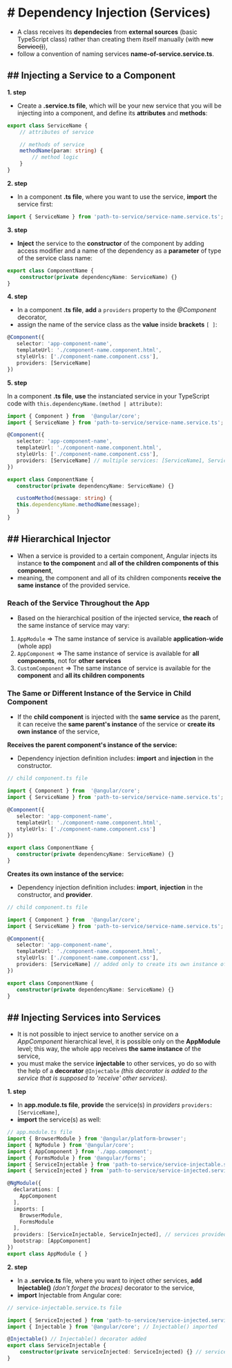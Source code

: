 # # Dependency Injection (Services)
- A class receives its **dependecies** from **external sources** (basic TypeScript class) rather than creating them itself manually (with ~~new Service()~~),
- follow a convention of naming services **name-of-service.service.ts**. 

## ## Injecting a Service to a Component
**1. step**
- Create a **.service.ts file**, which will be your new service that you will be injecting into a component, and define its **attributes** and **methods**:
```typescript
export class ServiceName {
    // attributes of service

    // methods of service
    methodName(param: string) {
        // method logic
    }
}
```

**2. step**
- In a component **.ts file**, where you want to use the service, **import** the service first:
```typescript
import { ServiceName } from 'path-to-service/service-name.service.ts';
```

**3. step**
- **Inject** the service to the **constructor** of the component by adding access modifier and a name of the dependency as a **parameter** of type of the service class name: 
```typescript
export class ComponentName {
    constructor(private dependencyName: ServiceName) {}
}
```

**4. step**
- In a component **.ts file**, **add** a `providers` property to the _@Component_ decorator,
- assign the name of the service class as the **value** inside **brackets** `[ ]`:
 ```typescript
@Component({
    selector: 'app-component-name',
    templateUrl: './component-name.component.html',
    styleUrls: ['./component-name.component.css'],
    providers: [ServiceName]
})
```

**5. step**

In a component **.ts file**, **use** the instanciated service in your TypeScript code with `this.dependencyName.(method | attribute)`:
 ```typescript
 import { Component } from  '@angular/core';
 import { ServiceName } from 'path-to-service/service-name.service.ts';

@Component({
    selector: 'app-component-name',
    templateUrl: './component-name.component.html',
    styleUrls: ['./component-name.component.css'],
    providers: [ServiceName] // multiple services: [ServiceName1, ServiceName2]
})

export class ComponentName {
    constructor(private dependencyName: ServiceName) {}

    customMethod(message: string) {
    this.dependencyName.methodName(message);
    }
}
```

## ## Hierarchical Injector
- When a service is provided to a certain component, Angular injects its instance **to the component** and **all of the children components of this component**,
- meaning, the component and all of its children components **receive the same instance** of the provided service.

### Reach of the Service Throughout the App
- Based on the hierarchical position of the injected service, **the reach** of the same instance of service may vary:

1. `AppModule` => The same instance of service is available **application-wide** (whole app)
1. `AppComponent` => The same instance of service is available for **all components**, not for **other services**
1. `CustomComponent` => The same instance of service is available for the **component** and **all its children components**

### The Same or Different Instance of the Service in Child Component
- If the **child component** is injected with the **same service** as the parent, it can receive the **same parent's instance** of the service or **create its own instance** of the service,

**Receives the parent component's instance of the service:**
- Dependency injection definition includes: **import** and **injection** in the constructor.
 ```typescript
 // child component.ts file

 import { Component } from  '@angular/core';
 import { ServiceName } from 'path-to-service/service-name.service.ts';

@Component({
    selector: 'app-component-name',
    templateUrl: './component-name.component.html',
    styleUrls: ['./component-name.component.css']
})

export class ComponentName {
    constructor(private dependencyName: ServiceName) {}
}
```

**Creates its own instance of the service:**
- Dependency injection definition includes: **import**, **injection** in the constructor, and **provider**.
 ```typescript
 // child component.ts file

 import { Component } from  '@angular/core';
 import { ServiceName } from 'path-to-service/service-name.service.ts';

@Component({
    selector: 'app-component-name',
    templateUrl: './component-name.component.html',
    styleUrls: ['./component-name.component.css'],
    providers: [ServiceName] // added only to create its own instance of the service
})

export class ComponentName {
    constructor(private dependencyName: ServiceName) {}
}
```

## ## Injecting Services into Services
- It is not possible to inject service to another service on a _AppComponent_ hierarchical level, it is possible only on the **AppModule** level; this way, the whole app receives **the same instance** of the service,
- you must make the service **injectable** to other services, yo do so with the help of a **decorator** `@Injectable` _(this decorator is added to the service that is supposed to 'receive' other services)_.

**1. step**
- In **app.module.ts file**, **provide** the service(s) in _providers_ `providers: [ServiceName]`,
- **import** the service(s) as well:
```typescript
// app.module.ts file
import { BrowserModule } from '@angular/platform-browser';
import { NgModule } from '@angular/core';
import { AppComponent } from './app.component';
import { FormsModule } from '@angular/forms';
import { ServiceInjectable } from 'path-to-service/service-injectable.service.ts'; // service injectable imported
import { ServiceInjected } from 'path-to-service/service-injected.service.ts'; // service injected imported

@NgModule({
  declarations: [
    AppComponent
  ],
  imports: [
    BrowserModule,
    FormsModule
  ],
  providers: [ServiceInjectable, ServiceInjected], // services provided
  bootstrap: [AppComponent]
})
export class AppModule { }
```

**2. step**
- In a **.service.ts** file, where you want to inject other services, **add Injectable()** _(don't forget the braces)_ decorator to the service,
- **import** Injectable from Angular core:
```typescript
// service-injectable.service.ts file

import { ServiceInjected } from 'path-to-service/service-injected.service.ts'; // service injected imported
import { Injectable } from '@angular/core'; // Injectable() imported

@Injectable() // Injectable() decorator added
export class ServiceInjectable {
    constructor(private serviceInjected: ServiceInjected) {} // service ServiceInjected injected
}

```

